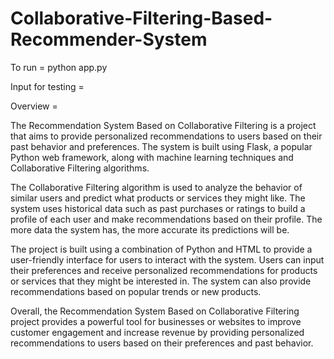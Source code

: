 # Collaborative-Filtering-Based-Recommender-System

To run = python app.py

Input for testing = 


Overview =

The Recommendation System Based on Collaborative Filtering is a project that aims to provide personalized recommendations to users based on their past behavior and preferences. The system is built using Flask, a popular Python web framework, along with machine learning techniques and Collaborative Filtering algorithms.

The Collaborative Filtering algorithm is used to analyze the behavior of similar users and predict what products or services they might like. The system uses historical data such as past purchases or ratings to build a profile of each user and make recommendations based on their profile. The more data the system has, the more accurate its predictions will be.

The project is built using a combination of Python and HTML to provide a user-friendly interface for users to interact with the system. Users can input their preferences and receive personalized recommendations for products or services that they might be interested in. The system can also provide recommendations based on popular trends or new products.

Overall, the Recommendation System Based on Collaborative Filtering project provides a powerful tool for businesses or websites to improve customer engagement and increase revenue by providing personalized recommendations to users based on their preferences and past behavior.


